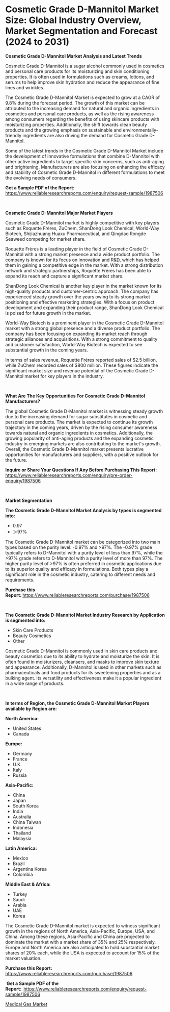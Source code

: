<p><h1>Cosmetic Grade D-Mannitol Market Size: Global Industry Overview, Market Segmentation and Forecast (2024 to 2031)</h1></p><p><strong>Cosmetic Grade D-Mannitol Market Analysis and Latest Trends</strong></p>
<p><p>Cosmetic Grade D-Mannitol is a sugar alcohol commonly used in cosmetics and personal care products for its moisturizing and skin conditioning properties. It is often used in formulations such as creams, lotions, and serums to help improve skin hydration and reduce the appearance of fine lines and wrinkles. </p><p>The Cosmetic Grade D-Mannitol Market is expected to grow at a CAGR of 9.8% during the forecast period. The growth of this market can be attributed to the increasing demand for natural and organic ingredients in cosmetics and personal care products, as well as the rising awareness among consumers regarding the benefits of using skincare products with moisturizing properties. Additionally, the shift towards clean beauty products and the growing emphasis on sustainable and environmentally-friendly ingredients are also driving the demand for Cosmetic Grade D-Mannitol.</p><p>Some of the latest trends in the Cosmetic Grade D-Mannitol Market include the development of innovative formulations that combine D-Mannitol with other active ingredients to target specific skin concerns, such as anti-aging and brightening. Manufacturers are also focusing on enhancing the efficacy and stability of Cosmetic Grade D-Mannitol in different formulations to meet the evolving needs of consumers.</p></p>
<p><strong>Get a Sample PDF of the Report:&nbsp;</strong> <a href="https://www.reliableresearchreports.com/enquiry/request-sample/1987506">https://www.reliableresearchreports.com/enquiry/request-sample/1987506</a></p>
<p>&nbsp;</p>
<p><strong>Cosmetic Grade D-Mannitol Major Market Players</strong></p>
<p><p>Cosmetic Grade D-Mannitol market is highly competitive with key players such as Roquette Frères, ZuChem, ShanDong Look Chemical, World-Way Biotech, Shijiazhuang Huaxu Pharmaceutical, and Qingdao Rongde Seaweed competing for market share.</p><p>Roquette Frères is a leading player in the field of Cosmetic Grade D-Mannitol with a strong market presence and a wide product portfolio. The company is known for its focus on innovation and R&D, which has helped them in gaining a competitive edge in the market. With a strong distribution network and strategic partnerships, Roquette Frères has been able to expand its reach and capture a significant market share.</p><p>ShanDong Look Chemical is another key player in the market known for its high-quality products and customer-centric approach. The company has experienced steady growth over the years owing to its strong market positioning and effective marketing strategies. With a focus on product development and expanding their product range, ShanDong Look Chemical is poised for future growth in the market.</p><p>World-Way Biotech is a prominent player in the Cosmetic Grade D-Mannitol market with a strong global presence and a diverse product portfolio. The company has been focusing on expanding its market reach through strategic alliances and acquisitions. With a strong commitment to quality and customer satisfaction, World-Way Biotech is expected to see substantial growth in the coming years.</p><p>In terms of sales revenue, Roquette Frères reported sales of $2.5 billion, while ZuChem recorded sales of $800 million. These figures indicate the significant market size and revenue potential of the Cosmetic Grade D-Mannitol market for key players in the industry.</p></p>
<p>&nbsp;</p>
<p><strong>What Are The Key Opportunities For Cosmetic Grade D-Mannitol Manufacturers?</strong></p>
<p><p>The global Cosmetic Grade D-Mannitol market is witnessing steady growth due to the increasing demand for sugar substitutes in cosmetic and personal care products. The market is expected to continue its growth trajectory in the coming years, driven by the rising consumer awareness towards natural and organic ingredients in cosmetics. Additionally, the growing popularity of anti-aging products and the expanding cosmetic industry in emerging markets are also contributing to the market's growth. Overall, the Cosmetic Grade D-Mannitol market presents lucrative opportunities for manufacturers and suppliers, with a positive outlook for the future.</p></p>
<p><strong>Inquire or Share Your Questions If Any Before Purchasing This Report:</strong> <a href="https://www.reliableresearchreports.com/enquiry/pre-order-enquiry/1987506">https://www.reliableresearchreports.com/enquiry/pre-order-enquiry/1987506</a></p>
<p>&nbsp;</p>
<p><strong>Market Segmentation</strong></p>
<p><strong>The Cosmetic Grade D-Mannitol Market Analysis by types is segmented into:</strong></p>
<p><ul><li>0.97</li><li>＞97%</li></ul></p>
<p><p>The Cosmetic Grade D-Mannitol market can be categorized into two main types based on the purity level: -0.97% and >97%. The -0.97% grade typically refers to D-Mannitol with a purity level of less than 97%, while the >97% grade refers to D-Mannitol with a purity level of more than 97%. The higher purity level of >97% is often preferred in cosmetic applications due to its superior quality and efficacy in formulations. Both types play a significant role in the cosmetic industry, catering to different needs and requirements.</p></p>
<p><strong>Purchase this Report:&nbsp;</strong><a href="https://www.reliableresearchreports.com/purchase/1987506">https://www.reliableresearchreports.com/purchase/1987506</a></p>
<p>&nbsp;</p>
<p><strong>The Cosmetic Grade D-Mannitol Market Industry Research by Application is segmented into:</strong></p>
<p><ul><li>Skin Care Products</li><li>Beauty Cosmetics</li><li>Other</li></ul></p>
<p><p>Cosmetic Grade D-Mannitol is commonly used in skin care products and beauty cosmetics due to its ability to hydrate and moisturize the skin. It is often found in moisturizers, cleansers, and masks to improve skin texture and appearance. Additionally, D-Mannitol is used in other markets such as pharmaceuticals and food products for its sweetening properties and as a bulking agent. Its versatility and effectiveness make it a popular ingredient in a wide range of products.</p></p>
<p>&nbsp;</p>
<p><strong>In terms of Region, the Cosmetic Grade D-Mannitol Market Players available by Region are:</strong></p>
<p>
    <p> <strong> North America: </strong>
        <ul>
            <li>United States</li>
            <li>Canada</li>
        </ul>
        </p> 
    <p> <strong> Europe: </strong>
        <ul>
            <li>Germany</li>
            <li>France</li>
            <li>U.K.</li>
            <li>Italy</li>
            <li>Russia</li>
        </ul>
        </p> 
    <p> <strong> Asia-Pacific: </strong>
        <ul>
            <li>China</li>
            <li>Japan</li>
            <li>South Korea</li>
            <li>India</li>
            <li>Australia</li>
            <li>China Taiwan</li>
            <li>Indonesia</li>
            <li>Thailand</li>
            <li>Malaysia</li>
        </ul>
        </p> 
    <p> <strong> Latin America: </strong>
        <ul>
            <li>Mexico</li>
            <li>Brazil</li>
            <li>Argentina Korea</li>
            <li>Colombia</li>
        </ul>
        </p> 
    <p> <strong> Middle East & Africa: </strong>
        <ul>
            <li>Turkey</li>
            <li>Saudi</li>
            <li>Arabia</li>
            <li>UAE</li>
            <li>Korea</li>
        </ul>
    </p>
    </p>
<p><p>The Cosmetic Grade D-Mannitol market is expected to witness significant growth in the regions of North America, Asia-Pacific, Europe, USA, and China. Among these regions, Asia-Pacific and China are projected to dominate the market with a market share of 35% and 25% respectively. Europe and North America are also anticipated to hold substantial market shares of 20% each, while the USA is expected to account for 15% of the market valuation.</p></p>
<p><strong>Purchase this Report: </strong><a href="https://www.reliableresearchreports.com/purchase/1987506">https://www.reliableresearchreports.com/purchase/1987506</a></p>
<p>&nbsp;<strong>Get a Sample PDF of the Report:&nbsp;&nbsp;</strong><a href="https://www.reliableresearchreports.com/enquiry/request-sample/1987506">https://www.reliableresearchreports.com/enquiry/request-sample/1987506</a></p>
<p><strong></strong></p>
<p><p><a href="https://chivalrous-flock-a86.notion.site/Medical-Gas-Market-Size-Global-Industry-Overview-Market-Segmentation-and-Forecast-2024-to-2031-0729839dd9bb49c8b5e5f961fb695e91">Medical Gas Market</a></p></p>
